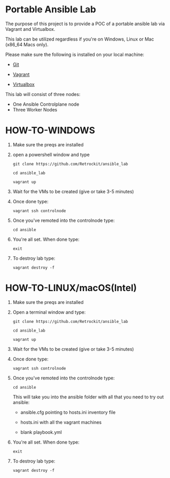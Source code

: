 # Portable Ansible Lab

The purpose of this project is to provide a POC of a portable ansible lab via Vagrant and Virtualbox.

This lab can be utilized regardless if you're on Windows, Linux or Mac (x86_64 Macs only).

Please make sure the following is installed on your local machine:

- [Git](https://git-scm.com/downloads)

- [Vagrant](https://www.vagrantup.com/downloads)

- [Virtualbox](https://www.virtualbox.org/wiki/Downloads)

This lab will consist of three nodes:

- One Ansible Controlplane node
- Three Worker Nodes

# HOW-TO-WINDOWS

1. Make sure the preqs are installed

2. open a powershell window and type

    `git clone https://github.com/Retrockit/ansible_lab`

     `cd ansible_lab`

     `vagrant up`
3. Wait for the VMs to be created (give or take 3-5 minutes)

4. Once done type:

    `vagrant ssh controlnode`

5. Once you've remoted into the controlnode type:

    `cd ansible`

6. You're all set. When done type: 

    `exit`

7. To destroy lab type:

    `vagrant destroy -f`


# HOW-TO-LINUX/macOS(Intel)

1. Make sure the preqs are installed

2. Open a terminal window and type:


    `git clone https://github.com/Retrockit/ansible_lab`

    `cd ansible_lab`
    
    `vagrant up`

3. Wait for the VMs to be created (give or take 3-5 minutes)

4. Once done type:

    `vagrant ssh controlnode`

5. Once you've remoted into the controlnode type:

    `cd ansible`

    This will take you into the ansible folder with all that you need to try out ansible: 
    
    - ansible.cfg pointing to hosts.ini inventory file 
    
    - hosts.ini with all the vagrant machines

    - blank playbook.yml

6. You're all set. When done type: 

    `exit`

7. To destroy lab type:

    `vagrant destroy -f`


